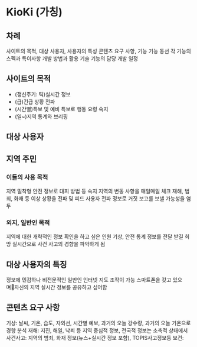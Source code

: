 KioKi (가칭)
=============
차례
-------------
사이트의 목적, 대상 사용자, 사용자의 특성
콘텐츠 요구 사항, 기능
기능 동선
각 기능의 스펙과 특이사항
개발 방법과 활용 기술
기능의 담당
개발 일정

사이트의 목적
-------------
* (갱신주기: 틱)실시간 정보
* (급)긴급 상황 전파
* (시간별)특보 및 예비 특보로 행동 요령 숙지
* (일~)지역 통계와 브리핑


대상 사용자
-------------
## 지역 주민
### 이들의 사용 목적
지역 밀착형 안전 정보로 대피 방법 등 숙지
지역의 변동 사항을 매일매일 체크
재해, 범죄, 화재 등 이상 상황을 전파 및 피드
사용자 전파 정보로 거짓 보고를 보낼 가능성을 염두
### 외지, 일반인 목적
지역에 대한 개략적인 정보 확인을 하고 싶은 인원
기상, 안전 통계 정보를 전달 받길 희망
실시간으로 사건 사고의 경향을 파악하게 됨

## 대상 사용자의 특징
정보에 민감하나 비전문적인 일반인
인터넷 지도 조작이 가능
스마트폰을 갖고 있으며자신의 지역 실시간 정보를 공유하고 싶어함

## 콘텐츠 요구 사항
기상: 날씨, 기온, 습도, 자외선, 시간별 예보, 과거의 오늘 강수량, 과거의 오늘 기온으로 경향 분석
재해: 지진, 해일, 낙뢰 등 지역 중심적 정보, 전국적 정보는 소축적 상태에서
사건사고: 지역의 범죄, 화재 정보(뉴스+실시간 정보 포함), TOPIS사고정보등
보건:
	

